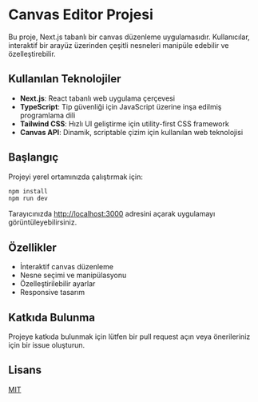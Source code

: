 # Canvas Editor Projesi

Bu proje, Next.js tabanlı bir canvas düzenleme uygulamasıdır. Kullanıcılar, interaktif bir arayüz üzerinden çeşitli nesneleri manipüle edebilir ve özelleştirebilir.

## Kullanılan Teknolojiler

- **Next.js**: React tabanlı web uygulama çerçevesi
- **TypeScript**: Tip güvenliği için JavaScript üzerine inşa edilmiş programlama dili
- **Tailwind CSS**: Hızlı UI geliştirme için utility-first CSS framework
- **Canvas API**: Dinamik, scriptable çizim için kullanılan web teknolojisi

## Başlangıç

Projeyi yerel ortamınızda çalıştırmak için:

```bash
npm install
npm run dev
```

Tarayıcınızda [http://localhost:3000](http://localhost:3000) adresini açarak uygulamayı görüntüleyebilirsiniz.

## Özellikler

- İnteraktif canvas düzenleme
- Nesne seçimi ve manipülasyonu
- Özelleştirilebilir ayarlar
- Responsive tasarım

## Katkıda Bulunma

Projeye katkıda bulunmak için lütfen bir pull request açın veya önerileriniz için bir issue oluşturun.

## Lisans

[MIT](https://choosealicense.com/licenses/mit/)

